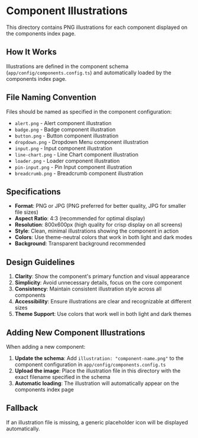 # Component Illustrations

This directory contains PNG illustrations for each component displayed on the components index page.

## How It Works

Illustrations are defined in the component schema (`app/config/components.config.ts`) and automatically loaded by the components index page.

## File Naming Convention

Files should be named as specified in the component configuration:

- `alert.png` - Alert component illustration
- `badge.png` - Badge component illustration
- `button.png` - Button component illustration
- `dropdown.png` - Dropdown Menu component illustration
- `input.png` - Input component illustration
- `line-chart.png` - Line Chart component illustration
- `loader.png` - Loader component illustration
- `pin-input.png` - Pin Input component illustration
- `breadcrumb.png` - Breadcrumb component illustration

## Specifications

- **Format**: PNG or JPG (PNG preferred for better quality, JPG for smaller file sizes)
- **Aspect Ratio**: 4:3 (recommended for optimal display)
- **Resolution**: 800x600px (high quality for crisp display on all screens)
- **Style**: Clean, minimal illustrations showing the component in action
- **Colors**: Use theme-neutral colors that work in both light and dark modes
- **Background**: Transparent background recommended

## Design Guidelines

1. **Clarity**: Show the component's primary function and visual appearance
2. **Simplicity**: Avoid unnecessary details, focus on the core component
3. **Consistency**: Maintain consistent illustration style across all components
4. **Accessibility**: Ensure illustrations are clear and recognizable at different sizes
5. **Theme Support**: Use colors that work well in both light and dark themes

## Adding New Component Illustrations

When adding a new component:

1. **Update the schema**: Add `illustration: "component-name.png"` to the component configuration in `app/config/components.config.ts`
2. **Upload the image**: Place the illustration file in this directory with the exact filename specified in the schema
3. **Automatic loading**: The illustration will automatically appear on the components index page

## Fallback

If an illustration file is missing, a generic placeholder icon will be displayed automatically.
